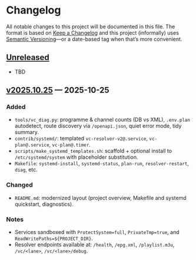 # Changelog
All notable changes to this project will be documented in this file.
The format is based on [Keep a Changelog](https://keepachangelog.com/en/1.1.0/)
and this project (informally) uses [Semantic Versioning](https://semver.org/)—or a date-based tag when that’s more convenient.

## [Unreleased]
- TBD

## [v2025.10.25] — 2025-10-25
### Added
- `tools/vc_diag.py`: programme & channel counts (DB vs XML), `.env.plan` autodetect, route discovery via `/openapi.json`, quiet error mode, tidy summary.
- `contrib/systemd/`: templated `vc-resolver-v2@.service`, `vc-plan@.service`, `vc-plan@.timer`.
- `scripts/make_systemd_templates.sh`: scaffold + optional install to `/etc/systemd/system` with placeholder substitution.
- `Makefile`: `systemd-install`, `systemd-status`, `plan-run`, `resolver-restart`, `diag`, etc.

### Changed
- `README.md`: modernized layout (project overview, Makefile and systemd quickstart, diagnostics).

### Notes
- Services sandboxed with `ProtectSystem=full`, `PrivateTmp=true`, and `ReadWritePaths=${PROJECT_DIR}`.
- Resolver endpoints available at: `/health`, `/epg.xml`, `/playlist.m3u`, `/vc/<lane>`, `/vc/<lane>/debug`.

[Unreleased]: https://github.com/kineticman/ESPN4CC4C/compare/v2025.10.25...HEAD
[v2025.10.25]: https://github.com/kineticman/ESPN4CC4C/releases/tag/v2025.10.25
